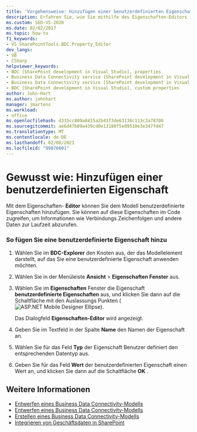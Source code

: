 ```yaml
---
title: 'Vorgehensweise: Hinzufügen einer benutzerdefinierten Eigenschaft | Microsoft-Dokumentation'
description: Erfahren Sie, wie Sie mithilfe des Eigenschaften-Editors im BDC-Explorer von Visual Studio eine benutzerdefinierte Eigenschaft zum BDC-Modell (Business Data Connectivity) in SharePoint hinzufügen.
ms.custom: SEO-VS-2020
ms.date: 02/02/2017
ms.topic: how-to
f1_keywords:
- VS.SharePointTools.BDC.Property_Editor
dev_langs:
- VB
- CSharp
helpviewer_keywords:
- BDC [SharePoint development in Visual Studio], properties
- Business Data Connectivity service [SharePoint development in Visual Studio], properties
- Business Data Connectivity service [SharePoint development in Visual Studio], custom properties
- BDC [SharePoint development in Visual Studio], custom properties
author: John-Hart
ms.author: johnhart
manager: jmartens
ms.workload:
- office
ms.openlocfilehash: d335cc809a8415a2b41f3de63138c113c2a78706
ms.sourcegitcommit: ae6d47b09a439cd0e13180f5e89510e3e347fd47
ms.translationtype: MT
ms.contentlocale: de-DE
ms.lasthandoff: 02/08/2021
ms.locfileid: "99876601"
---
```

# <a name="how-to-add-a-custom-property"></a>Gewusst wie: Hinzufügen einer benutzerdefinierten Eigenschaft
  Mit dem Eigenschaften- **Editor** können Sie dem Modell benutzerdefinierte Eigenschaften hinzufügen. Sie können auf diese Eigenschaften im Code zugreifen, um Informationen wie Verbindungs Zeichenfolgen und andere Daten zur Laufzeit abzurufen.

### <a name="to-add-a-custom-property"></a>So fügen Sie eine benutzerdefinierte Eigenschaft hinzu

1. Wählen Sie im **BDC-Explorer** den Knoten aus, der das Modellelement darstellt, auf das Sie eine benutzerdefinierte Eigenschaft anwenden möchten.

2. Wählen Sie in der Menüleiste **Ansicht**  >  **Eigenschaften Fenster** aus.

3. Wählen Sie im **Eigenschaften** Fenster die Eigenschaft **benutzerdefinierte Eigenschaften** aus, und klicken Sie dann auf die Schaltfläche mit den Auslassungs Punkten (![ASP.NET Mobile Designer Ellipse](../sharepoint/media/mwellipsis.gif "Auslassungszeichen im ASP.NET Mobile-Designer")).

     Das Dialogfeld **Eigenschaften-Editor** wird angezeigt.

4. Geben Sie im Textfeld in der Spalte **Name** den Namen der Eigenschaft an.

5. Wählen Sie für das Feld **Typ** der Eigenschaft Benutzer definiert den entsprechenden Datentyp aus.

6. Geben Sie für das Feld **Wert** der benutzerdefinierten Eigenschaft einen Wert an, und klicken Sie dann auf die Schaltfläche **OK** .

## <a name="see-also"></a>Weitere Informationen
- [Entwerfen eines Business Data Connectivity-Modells](../sharepoint/designing-a-business-data-connectivity-model.md)
- [Entwerfen eines Business Data Connectivity-Modells](../sharepoint/designing-a-business-data-connectivity-model.md)
- [Erstellen eines Business Data Connectivity-Modells](../sharepoint/creating-a-business-data-connectivity-model.md)
- [Integrieren von Geschäftsdaten in SharePoint](../sharepoint/integrating-business-data-into-sharepoint.md)
